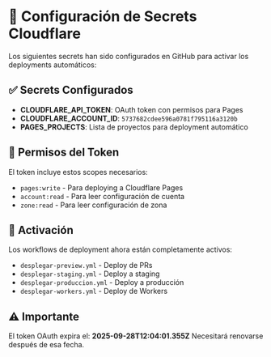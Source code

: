 # 🔐 Configuración de Secrets Cloudflare

Los siguientes secrets han sido configurados en GitHub para activar los deployments automáticos:

## ✅ Secrets Configurados

- **CLOUDFLARE_API_TOKEN**: OAuth token con permisos para Pages
- **CLOUDFLARE_ACCOUNT_ID**: `5737682cdee596a0781f795116a3120b`  
- **PAGES_PROJECTS**: Lista de proyectos para deployment automático

## 🎯 Permisos del Token

El token incluye estos scopes necesarios:
- `pages:write` - Para deploying a Cloudflare Pages
- `account:read` - Para leer configuración de cuenta
- `zone:read` - Para leer configuración de zona

## 🚀 Activación

Los workflows de deployment ahora están completamente activos:
- `desplegar-preview.yml` - Deploy de PRs
- `desplegar-staging.yml` - Deploy a staging  
- `desplegar-produccion.yml` - Deploy a producción
- `desplegar-workers.yml` - Deploy de Workers

## ⚠️ Importante

El token OAuth expira el: **2025-09-28T12:04:01.355Z**
Necesitará renovarse después de esa fecha.

